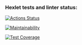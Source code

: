 ### Hexlet tests and linter status:

[![Actions Status](https://github.com/IVANn84/frontend-project-46/workflows/hexlet-check/badge.svg)](https://github.com/IVANn84/frontend-project-46/actions)

[![Maintainability](https://api.codeclimate.com/v1/badges/caa4e2e20a758eee59ad/maintainability)](https://codeclimate.com/github/IVANn84/frontend-project-46/maintainability)

[![Test Coverage](https://api.codeclimate.com/v1/badges/caa4e2e20a758eee59ad/test_coverage)](https://codeclimate.com/github/IVANn84/frontend-project-46/test_coverage)
